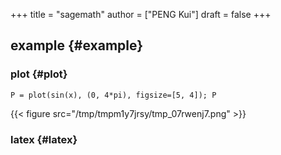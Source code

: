 +++
title = "sagemath"
author = ["PENG Kui"]
draft = false
+++

## example {#example}


### plot {#plot}

```sage
P = plot(sin(x), (0, 4*pi), figsize=[5, 4]); P
```

{{< figure src="/tmp/tmpm1y7jrsy/tmp_07rwenj7.png" >}}


### latex {#latex}

```sage

```
